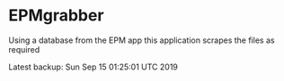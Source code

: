 # EPMgrabber
Using a database from the EPM app this application scrapes the files as required


Latest backup: Sun Sep 15 01:25:01 UTC 2019
